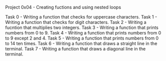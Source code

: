 Project 0x04 - Creating fuctions and using nested loops

Task 0 - Writing a function that checks for uppercase characters.
Task 1 - Writing a function that checks for digit characters.
Task 2 - Writing a fucntion that multiplies two integers.
Task 3 - Writing a function that prints numbers from 0 to 9.
Task 4 - Writing a function that prints numbers from 0 to 9 except 2 and 4.
Task 5 - Writing a function that prints numbers from 0 to 14 ten times.
Task 6 - Writing a function that draws a straight line in the terminal.
Task 7 - Writing a function that draws a diagonal line in the terminal.

